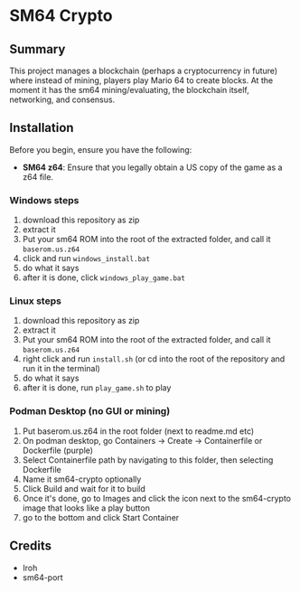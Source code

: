 

# SM64 Crypto

## Summary
<!-- Fill in a brief summary of your project here. Describe its purpose, features, and any other relevant information. -->
This project manages a blockchain (perhaps a cryptocurrency in future) where instead of mining, players play Mario 64 to create blocks. At the moment it has the sm64 mining/evaluating, the blockchain itself, networking, and consensus.

## Installation
Before you begin, ensure you have the following:
- **SM64 z64**: Ensure that you legally obtain a US copy of the game as a z64 file.


### Windows steps
1. download this repository as zip
2. extract it
3. Put your sm64 ROM into the root of the extracted folder, and call it `baserom.us.z64`
4. click and run `windows_install.bat`
5. do what it says
6. after it is done, click `windows_play_game.bat`

### Linux steps

1. download this repository as zip
2. extract it
3. Put your sm64 ROM into the root of the extracted folder, and call it `baserom.us.z64`
4. right click and run `install.sh` (or cd into the root of the repository and run it in the terminal)
5. do what it says
6. after it is done, run `play_game.sh` to play


### Podman Desktop (no GUI or mining)
1. Put baserom.us.z64 in the root folder (next to readme.md etc)
2. On podman desktop, go Containers -> Create -> Containerfile or Dockerfile (purple)
3. Select Containerfile path by navigating to this folder, then selecting Dockerfile
4. Name it sm64-crypto optionally
5. Click Build and wait for it to build
6. Once it's done, go to Images and click the icon next to the sm64-crypto image that looks like a play button
7. go to the bottom and click Start Container


## Credits
* Iroh
* sm64-port